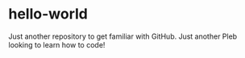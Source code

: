 # hello-world
Just another repository to get familiar with GitHub.
Just another Pleb looking to learn how to code!
